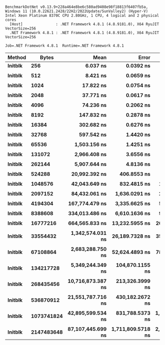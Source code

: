 ```

BenchmarkDotNet v0.13.9+228a464e8be6c580ad9408e98f18813f6407fb5a, Windows 11 (10.0.22621.2428/22H2/2022Update/SunValley2) (Hyper-V)
Intel Xeon Platinum 8370C CPU 2.80GHz, 1 CPU, 4 logical and 2 physical cores
  [Host]               : .NET Framework 4.8.1 (4.8.9181.0), X64 RyuJIT VectorSize=256
  .NET Framework 4.8.1 : .NET Framework 4.8.1 (4.8.9181.0), X64 RyuJIT VectorSize=256

Job=.NET Framework 4.8.1  Runtime=.NET Framework 4.8.1  

```
| Method  | Bytes      | Mean              | Error             | StdDev            | Min               | Max               | Ratio |
|-------- |----------- |------------------:|------------------:|------------------:|------------------:|------------------:|------:|
| **Initblk** | **256**        |          **6.037 ns** |         **0.0392 ns** |         **0.0366 ns** |          **5.972 ns** |          **6.094 ns** |  **1.00** |
|         |            |                   |                   |                   |                   |                   |       |
| **Initblk** | **512**        |          **8.421 ns** |         **0.0659 ns** |         **0.0617 ns** |          **8.336 ns** |          **8.561 ns** |  **1.00** |
|         |            |                   |                   |                   |                   |                   |       |
| **Initblk** | **1024**       |         **17.822 ns** |         **0.0754 ns** |         **0.0668 ns** |         **17.742 ns** |         **17.946 ns** |  **1.00** |
|         |            |                   |                   |                   |                   |                   |       |
| **Initblk** | **2048**       |         **37.771 ns** |         **0.0617 ns** |         **0.0577 ns** |         **37.700 ns** |         **37.873 ns** |  **1.00** |
|         |            |                   |                   |                   |                   |                   |       |
| **Initblk** | **4096**       |         **74.236 ns** |         **0.2062 ns** |         **0.1828 ns** |         **73.985 ns** |         **74.612 ns** |  **1.00** |
|         |            |                   |                   |                   |                   |                   |       |
| **Initblk** | **8192**       |        **147.832 ns** |         **0.2878 ns** |         **0.2551 ns** |        **147.403 ns** |        **148.289 ns** |  **1.00** |
|         |            |                   |                   |                   |                   |                   |       |
| **Initblk** | **16384**      |        **302.682 ns** |         **0.6276 ns** |         **0.5871 ns** |        **301.672 ns** |        **303.399 ns** |  **1.00** |
|         |            |                   |                   |                   |                   |                   |       |
| **Initblk** | **32768**      |        **597.542 ns** |         **1.4420 ns** |         **1.2783 ns** |        **595.883 ns** |        **599.953 ns** |  **1.00** |
|         |            |                   |                   |                   |                   |                   |       |
| **Initblk** | **65536**      |      **1,503.156 ns** |         **1.4251 ns** |         **1.2633 ns** |      **1,501.038 ns** |      **1,505.340 ns** |  **1.00** |
|         |            |                   |                   |                   |                   |                   |       |
| **Initblk** | **131072**     |      **2,966.408 ns** |         **3.6556 ns** |         **3.4195 ns** |      **2,962.229 ns** |      **2,973.721 ns** |  **1.00** |
|         |            |                   |                   |                   |                   |                   |       |
| **Initblk** | **262144**     |      **5,907.644 ns** |         **4.8136 ns** |         **4.5026 ns** |      **5,901.210 ns** |      **5,915.503 ns** |  **1.00** |
|         |            |                   |                   |                   |                   |                   |       |
| **Initblk** | **524288**     |     **20,992.392 ns** |       **406.8553 ns** |       **633.4247 ns** |     **20,017.831 ns** |     **21,918.246 ns** |  **1.00** |
|         |            |                   |                   |                   |                   |                   |       |
| **Initblk** | **1048576**    |     **42,043.649 ns** |       **832.4815 ns** |     **1,246.0191 ns** |     **39,854.156 ns** |     **43,357.776 ns** |  **1.00** |
|         |            |                   |                   |                   |                   |                   |       |
| **Initblk** | **2097152**    |     **84,432.061 ns** |     **1,636.0291 ns** |     **2,239.4150 ns** |     **79,557.227 ns** |     **87,294.556 ns** |  **1.00** |
|         |            |                   |                   |                   |                   |                   |       |
| **Initblk** | **4194304**    |    **167,774.479 ns** |     **3,335.6625 ns** |     **5,193.2246 ns** |    **158,780.347 ns** |    **173,927.441 ns** |  **1.00** |
|         |            |                   |                   |                   |                   |                   |       |
| **Initblk** | **8388608**    |    **334,013.486 ns** |     **6,610.1636 ns** |     **9,893.7816 ns** |    **318,009.033 ns** |    **346,039.795 ns** |  **1.00** |
|         |            |                   |                   |                   |                   |                   |       |
| **Initblk** | **16777216**   |    **664,565.833 ns** |    **13,232.5955 ns** |    **20,601.5569 ns** |    **636,551.660 ns** |    **691,665.430 ns** |  **1.00** |
|         |            |                   |                   |                   |                   |                   |       |
| **Initblk** | **33554432**   |  **1,342,574.031 ns** |    **26,189.7328 ns** |    **35,848.8018 ns** |  **1,282,663.672 ns** |  **1,391,071.094 ns** |  **1.00** |
|         |            |                   |                   |                   |                   |                   |       |
| **Initblk** | **67108864**   |  **2,683,288.750 ns** |    **52,624.4893 ns** |    **78,765.8577 ns** |  **2,564,508.203 ns** |  **2,783,403.906 ns** |  **1.00** |
|         |            |                   |                   |                   |                   |                   |       |
| **Initblk** | **134217728**  |  **5,349,244.349 ns** |   **104,870.1155 ns** |   **156,964.6511 ns** |  **5,128,820.313 ns** |  **5,568,393.750 ns** |  **1.00** |
|         |            |                   |                   |                   |                   |                   |       |
| **Initblk** | **268435456**  | **10,716,873.387 ns** |   **213,326.3999 ns** |   **325,771.9437 ns** | **10,257,748.438 ns** | **11,135,334.375 ns** |  **1.00** |
|         |            |                   |                   |                   |                   |                   |       |
| **Initblk** | **536870912**  | **21,551,787.716 ns** |   **430,182.2672 ns** |   **630,555.5896 ns** | **20,536,181.250 ns** | **22,302,834.375 ns** |  **1.00** |
|         |            |                   |                   |                   |                   |                   |       |
| **Initblk** | **1073741824** | **42,895,599.534 ns** |   **831,788.5373 ns** | **1,319,304.7650 ns** | **41,061,200.000 ns** | **44,702,723.077 ns** |  **1.00** |
|         |            |                   |                   |                   |                   |                   |       |
| **Initblk** | **2147483648** | **87,107,445.699 ns** | **1,711,809.5718 ns** | **2,614,114.0133 ns** | **82,207,200.000 ns** | **89,924,900.000 ns** |  **1.00** |
